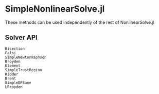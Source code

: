 # SimpleNonlinearSolve.jl

These methods can be used independently of the rest of NonlinearSolve.jl

## Solver API

```@docs
Bisection
Falsi
SimpleNewtonRaphson
Broyden
Klement
SimpleTrustRegion
Ridder
Brent
SimpleDFSane
LBroyden
```
